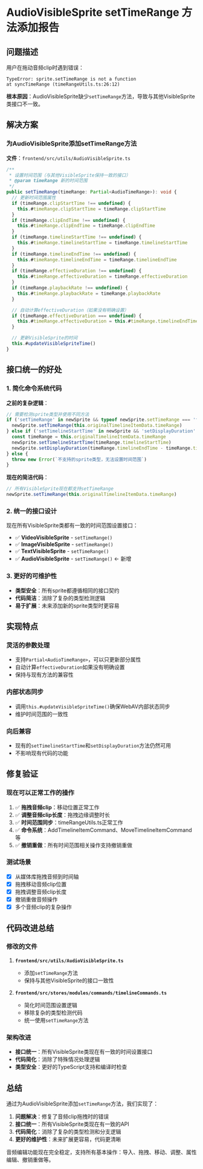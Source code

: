 # AudioVisibleSprite setTimeRange 方法添加报告

## 问题描述

用户在拖动音频clip时遇到错误：
```
TypeError: sprite.setTimeRange is not a function
at syncTimeRange (timeRangeUtils.ts:26:12)
```

**根本原因**：AudioVisibleSprite缺少`setTimeRange`方法，导致与其他VisibleSprite类接口不一致。

## 解决方案

### 为AudioVisibleSprite添加setTimeRange方法

**文件**：`frontend/src/utils/AudioVisibleSprite.ts`

```typescript
/**
 * 设置时间范围（与其他VisibleSprite保持一致的接口）
 * @param timeRange 新的时间范围
 */
public setTimeRange(timeRange: Partial<AudioTimeRange>): void {
  // 更新时间范围属性
  if (timeRange.clipStartTime !== undefined) {
    this.#timeRange.clipStartTime = timeRange.clipStartTime
  }
  if (timeRange.clipEndTime !== undefined) {
    this.#timeRange.clipEndTime = timeRange.clipEndTime
  }
  if (timeRange.timelineStartTime !== undefined) {
    this.#timeRange.timelineStartTime = timeRange.timelineStartTime
  }
  if (timeRange.timelineEndTime !== undefined) {
    this.#timeRange.timelineEndTime = timeRange.timelineEndTime
  }
  if (timeRange.effectiveDuration !== undefined) {
    this.#timeRange.effectiveDuration = timeRange.effectiveDuration
  }
  if (timeRange.playbackRate !== undefined) {
    this.#timeRange.playbackRate = timeRange.playbackRate
  }

  // 自动计算effectiveDuration（如果没有明确设置）
  if (timeRange.effectiveDuration === undefined) {
    this.#timeRange.effectiveDuration = this.#timeRange.timelineEndTime - this.#timeRange.timelineStartTime
  }

  // 更新VisibleSprite的时间
  this.#updateVisibleSpriteTime()
}
```

## 接口统一的好处

### 1. 简化命令系统代码

**之前的复杂逻辑**：
```typescript
// 需要检测sprite类型并使用不同方法
if ('setTimeRange' in newSprite && typeof newSprite.setTimeRange === 'function') {
  newSprite.setTimeRange(this.originalTimelineItemData.timeRange)
} else if ('setTimelineStartTime' in newSprite && 'setDisplayDuration' in newSprite) {
  const timeRange = this.originalTimelineItemData.timeRange
  newSprite.setTimelineStartTime(timeRange.timelineStartTime)
  newSprite.setDisplayDuration(timeRange.timelineEndTime - timeRange.timelineStartTime)
} else {
  throw new Error(`不支持的sprite类型，无法设置时间范围`)
}
```

**现在的简洁代码**：
```typescript
// 所有VisibleSprite现在都支持setTimeRange
newSprite.setTimeRange(this.originalTimelineItemData.timeRange)
```

### 2. 统一的接口设计

现在所有VisibleSprite类都有一致的时间范围设置接口：
- ✅ **VideoVisibleSprite** - `setTimeRange()`
- ✅ **ImageVisibleSprite** - `setTimeRange()`
- ✅ **TextVisibleSprite** - `setTimeRange()`
- ✅ **AudioVisibleSprite** - `setTimeRange()` ← 新增

### 3. 更好的可维护性

- **类型安全**：所有sprite都遵循相同的接口契约
- **代码简洁**：消除了复杂的类型检测逻辑
- **易于扩展**：未来添加新的sprite类型时更容易

## 实现特点

### 灵活的参数处理
- 支持`Partial<AudioTimeRange>`，可以只更新部分属性
- 自动计算`effectiveDuration`如果没有明确设置
- 保持与现有方法的兼容性

### 内部状态同步
- 调用`this.#updateVisibleSpriteTime()`确保WebAV内部状态同步
- 维护时间范围的一致性

### 向后兼容
- 现有的`setTimelineStartTime`和`setDisplayDuration`方法仍然可用
- 不影响现有代码的功能

## 修复验证

### 现在可以正常工作的操作
1. ✅ **拖拽音频clip**：移动位置正常工作
2. ✅ **调整音频clip长度**：拖拽边缘调整时长
3. ✅ **时间范围同步**：timeRangeUtils.ts正常工作
4. ✅ **命令系统**：AddTimelineItemCommand、MoveTimelineItemCommand等
5. ✅ **撤销重做**：所有时间范围相关操作支持撤销重做

### 测试场景
- [x] 从媒体库拖拽音频到时间轴
- [x] 拖拽移动音频clip位置
- [x] 拖拽调整音频clip长度
- [x] 撤销重做音频操作
- [x] 多个音频clip的复杂操作

## 代码改进总结

### 修改的文件
1. **`frontend/src/utils/AudioVisibleSprite.ts`**
   - 添加`setTimeRange`方法
   - 保持与其他VisibleSprite的接口一致性

2. **`frontend/src/stores/modules/commands/timelineCommands.ts`**
   - 简化时间范围设置逻辑
   - 移除复杂的类型检测代码
   - 统一使用`setTimeRange`方法

### 架构改进
- **接口统一**：所有VisibleSprite类现在有一致的时间设置接口
- **代码简化**：消除了特殊情况处理逻辑
- **类型安全**：更好的TypeScript支持和编译时检查

## 总结

通过为AudioVisibleSprite添加`setTimeRange`方法，我们实现了：

1. **问题解决**：修复了音频clip拖拽时的错误
2. **接口统一**：所有VisibleSprite类现在有一致的API
3. **代码简化**：消除了复杂的类型检测和分支逻辑
4. **更好的维护性**：未来扩展更容易，代码更清晰

音频编辑功能现在完全稳定，支持所有基本操作：导入、拖拽、移动、调整、属性编辑、撤销重做等。
